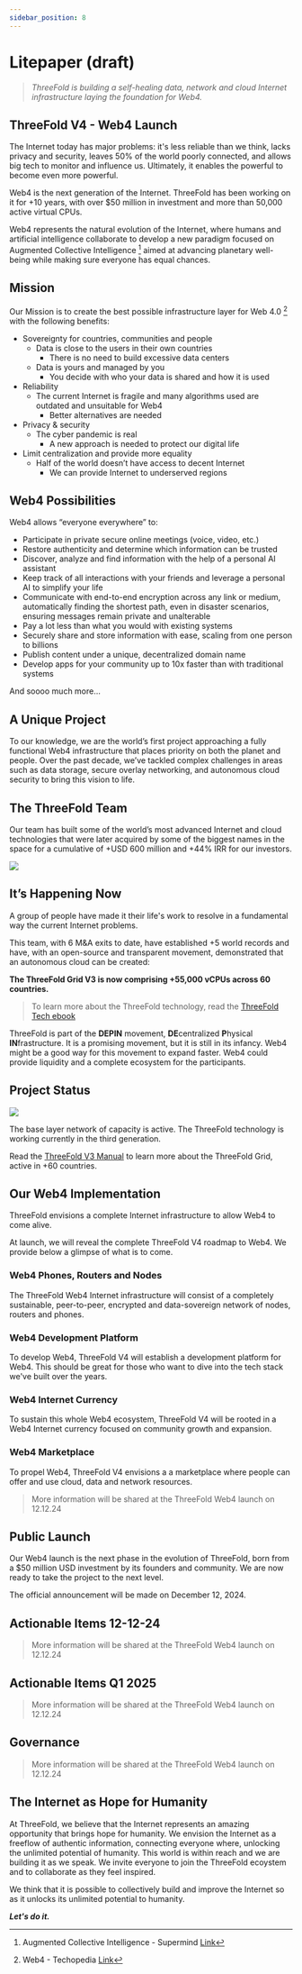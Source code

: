 ```yaml
---
sidebar_position: 8
---
```


# Litepaper (draft)

> *ThreeFold is building a self-healing data, network and cloud Internet infrastructure laying the foundation for Web4.*

## ThreeFold V4 - Web4 Launch

The Internet today has major problems: it's less reliable than we think, lacks privacy and security, leaves 50% of the world poorly connected, and allows big tech to monitor and influence us. Ultimately, it enables the powerful to become even more powerful.

Web4 is the next generation of the Internet. ThreeFold has been working on it for +10 years, with over $50 million in investment and more than 50,000 active virtual CPUs.

Web4 represents the natural evolution of the Internet, where humans and artificial intelligence collaborate to develop a new paradigm focused on Augmented Collective Intelligence [^1] aimed at advancing planetary well-being while making sure everyone has equal chances.

[^1]: Augmented Collective Intelligence - Supermind [Link](https://www.supermind.design/)

## Mission

Our Mission is to create the best possible infrastructure layer for Web 4.0 [^2] with the following benefits:

[^2]: Web4 - Techopedia [Link](https://www.techopedia.com/definition/web4)

* Sovereignty for countries, communities and people
  * Data is close to the users in their own countries
    * There is no need to build excessive data centers
  * Data is yours and managed by you
    * You decide with who your data is shared and how it is used
* Reliability
  * The current Internet is fragile and many algorithms used are outdated and unsuitable for Web4
    * Better alternatives are needed
* Privacy & security
  * The cyber pandemic is real
    * A new approach is needed to protect our digital life
* Limit centralization and provide more equality
  * Half of the world doesn’t have access to decent Internet
    * We can provide Internet to underserved regions

## Web4 Possibilities

Web4 allows “everyone everywhere” to:

* Participate in private secure online meetings (voice, video, etc.)
* Restore authenticity and determine which information can be trusted
* Discover, analyze and find information with the help of a personal AI assistant
* Keep track of all interactions with your friends and leverage a personal AI to simplify your life
* Communicate with end-to-end encryption across any link or medium, automatically finding the shortest path, even in disaster scenarios, ensuring messages remain private and unalterable
* Pay a lot less than what you would with existing systems
* Securely share and store information with ease, scaling from one person to billions
* Publish content under a unique, decentralized domain name
* Develop apps for your community up to 10x faster than with traditional systems


And soooo much more…

## A Unique Project

To our knowledge, we are the world’s first project approaching a fully functional Web4 infrastructure that places priority on both the planet and people. Over the past decade, we’ve tackled complex challenges in areas such as data storage, secure overlay networking, and autonomous cloud security to bring this vision to life.

## The ThreeFold Team

Our team has built some of the world’s most advanced Internet and cloud technologies that were later acquired by some of the biggest names in the space for a cumulative of +USD 600 million and +44% IRR for our investors.

![](./img/docs_threefold_litepaper_2.png)

## It’s Happening Now

A group of people have made it their life's work to resolve in a fundamental way the current Internet problems.

This team, with 6 M&A exits to date, have established +5 world records and have, with an open-source and transparent movement, demonstrated that an autonomous cloud can be created: 

**The ThreeFold Grid V3 is now comprising +55,000 vCPUs across 60 countries.**

> To learn more about the ThreeFold technology, read the [ThreeFold Tech ebook](https://threefold.info/tech)

ThreeFold is part of the **DEPIN** movement, **DE**centralized **P**hysical **IN**frastructure. It is a promising movement, but it is still in its infancy. Web4 might be a good way for this movement to expand faster. Web4 could provide liquidity and a complete ecosystem for the participants.

## Project Status

![](./img/docs_threefold_litepaper_1.png)

The base layer network of capacity is active. The ThreeFold technology is working currently in the third generation. 

Read the [ThreeFold V3 Manual](https://manual.grid.tf/) to learn more about the ThreeFold Grid, active in +60 countries.

## Our Web4 Implementation

ThreeFold envisions a complete Internet infrastructure to allow Web4 to come alive.

At launch, we will reveal the complete ThreeFold V4 roadmap to Web4. We provide below a glimpse of what is to come.

### Web4 Phones, Routers and Nodes

The ThreeFold Web4 Internet infrastructure will consist of a completely sustainable, peer-to-peer, encrypted and data-sovereign network of nodes, routers and phones.

### Web4 Development Platform

To develop Web4, ThreeFold V4 will establish a development platform for Web4. This should be great for those who want to dive into the tech stack we've built over the years.

### Web4 Internet Currency

To sustain this whole Web4 ecosystem, ThreeFold V4 will be rooted in a Web4 Internet currency focused on community growth and expansion.

### Web4 Marketplace

To propel Web4, ThreeFold V4 envisions a a marketplace where people can offer and use cloud, data and network resources.

> More information will be shared at the ThreeFold Web4 launch on 12.12.24

## Public Launch

Our Web4 launch is the next phase in the evolution of ThreeFold, born from a $50 million USD investment by its founders and community. We are now ready to take the project to the next level.

The official announcement will be made on December 12, 2024.

## Actionable Items 12-12-24

> More information will be shared at the ThreeFold Web4 launch on 12.12.24

## Actionable Items Q1 2025

> More information will be shared at the ThreeFold Web4 launch on 12.12.24

## Governance

> More information will be shared at the ThreeFold Web4 launch on 12.12.24

## The Internet as Hope for Humanity

At ThreeFold, we believe that the Internet represents an amazing opportunity that brings hope for humanity. We envision the Internet as a freeflow of authentic information, connecting everyone where, unlocking the unlimited potential of humanity. This world is within reach and we are building it as we speak. We invite everyone to join the ThreeFold ecoystem and to collaborate as they feel inspired.

We think that it is possible to collectively build and improve the Internet so as it unlocks its unlimited potential to humanity.

***Let's do it.***